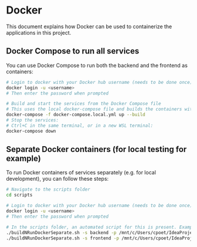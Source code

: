 # Docker
This document explains how Docker can be used to containerize the applications in this project.

## Docker Compose to run all services
You can use Docker Compose to run both the backend and the frontend as containers:
```sh
# Login to docker with your Docker hub username (needs to be done once)
docker login -u <username>
# Then enter the password when prompted

# Build and start the services from the Docker Compose file
# This uses the local docker-compose file and builds the containers with the --build flag
docker-compose -f docker-compose.local.yml up --build
# Stop the services:
# Ctrl+C in the same terminal, or in a new WSL terminal:
docker-compose down
```

## Separate Docker containers (for local testing for example)
To run Docker containers of services separately (e.g. for local development), you can follow these steps:
```sh
# Navigate to the scripts folder
cd scripts

# Login to docker with your Docker hub username (needs to be done once)
docker login -u <username>
# Then enter the password when prompted

# In the scripts folder, an automated script for this is present. Examples:
./buildNRunDockerSeparate.sh -s backend -p /mnt/c/Users/cpoet/IdeaProjects/DevOpsCourse_Project/backend
./buildNRunDockerSeparate.sh -s frontend -p /mnt/c/Users/cpoet/IdeaProjects/DevOpsCourse_Project/frontend
```